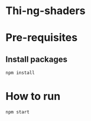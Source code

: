 Thi-ng-shaders
=================================================================

# Pre-requisites
## Install packages
```bash
npm install
```

# How to run
```bash
npm start
```